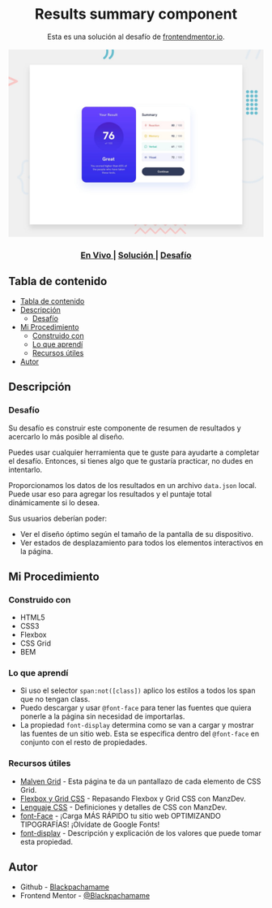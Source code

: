 <h1 align="center">Results summary component</h1>

<div align="center">
   Esta es una solución al desafío de <a href="https://www.frontendmentor.io/">frontendmentor.io</a>.
</div>
<br>
<div align="center">
<img src="design/desktop-preview.jpg"></img>
  <h3>
    <a href="https://frontendmentor/newbie/results-summary-component/">
      En Vivo
    </a>
    <span> | </span>
    <a href="https://www.frontendmentor.io/solutions/results-summary-component-55OrrUWGoe">
      Solución
    </a>
   <span> | </span>
    <a href="https://www.frontendmentor.io/challenges/results-summary-component-CE_K6s0maV">
      Desafío
    </a>
  </h3>
</div>

## Tabla de contenido

- [Tabla de contenido](#tabla-de-contenido)
- [Descripción](#descripción)
  - [Desafío](#desafío)
- [Mi Procedimiento](#mi-procedimiento)
  - [Construido con](#construido-con)
  - [Lo que aprendí](#lo-que-aprendí)
  - [Recursos útiles](#recursos-útiles)
- [Autor](#autor)

## Descripción

### Desafío

Su desafío es construir este componente de resumen de resultados y acercarlo lo más posible al diseño.

Puedes usar cualquier herramienta que te guste para ayudarte a completar el desafío. Entonces, si tienes algo que te gustaría practicar, no dudes en intentarlo.

Proporcionamos los datos de los resultados en un archivo `data.json` local. Puede usar eso para agregar los resultados y el puntaje total dinámicamente si lo desea.

Sus usuarios deberían poder:

- Ver el diseño óptimo según el tamaño de la pantalla de su dispositivo.
- Ver estados de desplazamiento para todos los elementos interactivos en la página.

## Mi Procedimiento

### Construido con

- HTML5
- CSS3
- Flexbox
- CSS Grid
- BEM

### Lo que aprendí

- Si uso el selector `span:not([class])` aplico los estilos a todos los span que no tengan class.
- Puedo descargar y usar `@font-face` para tener las fuentes que quiera ponerle a la página sin necesidad de importarlas.
- La propiedad `font-display` determina como se van a cargar y mostrar las fuentes de un sitio web. Esta se especifica dentro del `@font-face` en conjunto con el resto de propiedades.

### Recursos útiles

- [Malven Grid](https://grid.malven.co) - Esta página te da un pantallazo de cada elemento de CSS Grid.
- [Flexbox y Grid CSS](https://www.youtube.com/watch?v=esjagdcozX0&list=PLx5xbrpW6nXg1tU6uj_BnbJryOeMXafNA) - Repasando Flexbox y Grid CSS con ManzDev.
- [Lenguaje CSS](https://lenguajecss.com/css/) - Definiciones y detalles de CSS con ManzDev.
- [font-Face](https://www.youtube.com/watch?v=jhg2xas3av0) - ¡Carga MÁS RÁPIDO tu sitio web OPTIMIZANDO TIPOGRAFÍAS! ¡Olvídate de Google Fonts!
- [font-display](https://filisantillan.com/bits/font-display/) - Descripción y explicación de los valores que puede tomar esta propiedad.

## Autor

- Github - [Blackpachamame](https://github.com/Blackpachamame)
- Frontend Mentor - [@Blackpachamame](https://www.frontendmentor.io/profile/Blackpachamame)
